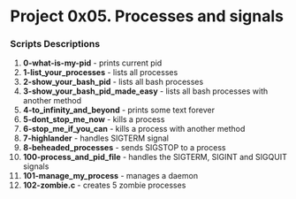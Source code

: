# Project 0x05. Processes and signals

### Scripts Descriptions

1. **0-what-is-my-pid** - prints current pid
2. **1-list_your_processes** - lists all processes
3. **2-show_your_bash_pid** - lists all bash processes
4. **3-show_your_bash_pid_made_easy** - lists all bash processes with another method
5. **4-to_infinity_and_beyond** - prints some text forever
6. **5-dont_stop_me_now** - kills a process
7. **6-stop_me_if_you_can** - kills a process with another method
8. **7-highlander** - handles SIGTERM signal
9. **8-beheaded_processes** - sends SIGSTOP to a process
10. **100-process_and_pid_file** - handles the SIGTERM, SIGINT and SIGQUIT signals
11. **101-manage_my_process** - manages a daemon
12. **102-zombie.c** - creates 5 zombie processes
